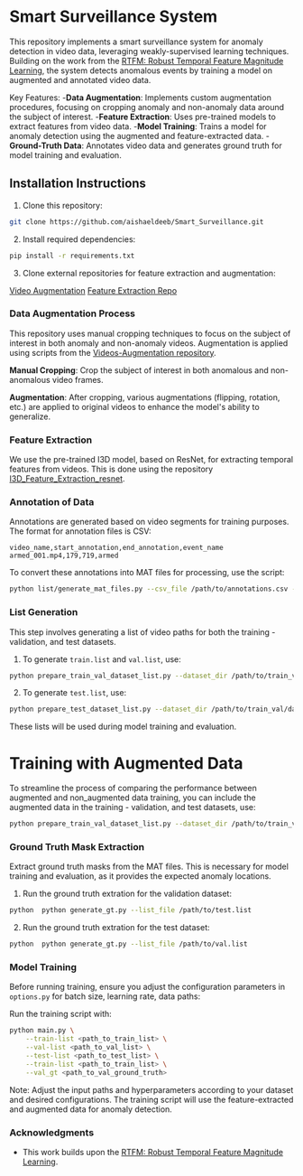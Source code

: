 # Smart Surveillance System

This repository implements a smart surveillance system for anomaly detection in video data, leveraging weakly-supervised learning techniques. Building on the work from the [RTFM: Robust Temporal Feature Magnitude Learning](https://github.com/tianyu0207/RTFM), the system detects anomalous events by training a model on augmented and annotated video data.

Key Features:
-**Data Augmentation**: Implements custom augmentation procedures, focusing on cropping anomaly and non-anomaly data around the subject of interest.
-**Feature Extraction**: Uses pre-trained models to extract features from video data.
-**Model Training**: Trains a model for anomaly detection using the augmented and feature-extracted data.
-**Ground-Truth Data**: Annotates video data and generates ground truth for model training and evaluation.

## Installation Instructions

1. Clone this repository:

```bash
git clone https://github.com/aishaeldeeb/Smart_Surveillance.git
```

2. Install required dependencies:

```bash
pip install -r requirements.txt
```

3. Clone external repositories for feature extraction and augmentation:

[Video Augmentation](https://github.com/aishaeldeeb/Videos-Augmentation)
[Feature Extraction Repo](https://github.com/aishaeldeeb/I3D_Feature_Extraction_resnet)


### Data Augmentation Process

This repository uses manual cropping techniques to focus on the subject of interest in both anomaly and non-anomaly videos. Augmentation is applied using scripts from the [Videos-Augmentation repository](https://github.com/aishaeldeeb/Videos-Augmentation).

**Manual Cropping**: Crop the subject of interest in both anomalous and non-anomalous video frames.

**Augmentation**: After cropping, various augmentations (flipping, rotation, etc.) are applied to original videos to enhance the model's ability to generalize.


### Feature Extraction

We use the pre-trained I3D model, based on ResNet, for extracting temporal features from videos. This is done using the repository [I3D_Feature_Extraction_resnet](https://github.com/aishaeldeeb/I3D_Feature_Extraction_resnet).


### Annotation of Data

Annotations are generated based on video segments for training purposes. The format for annotation files is CSV:
```csv
video_name,start_annotation,end_annotation,event_name
armed_001.mp4,179,719,armed
```
To convert these annotations into MAT files for processing, use the script:

```bash
python list/generate_mat_files.py --csv_file /path/to/annotations.csv --output_dir /path/to/mat_files
```

### List Generation

This step involves generating a list of video paths for both the training - validation, and test datasets. 

1. To generate `train.list` and `val.list`, use:


```bash
python prepare_train_val_dataset_list.py --dataset_dir /path/to/train_val/dataset--include_augmented --output_dir path/to/output/directory
```



2. To generate `test.list`, use:


```bash
python prepare_test_dataset_list.py --dataset_dir /path/to/train_val/dataset--include_augmented --output_dir path/to/output/directory
```

These lists will be used during model training and evaluation.

# Training with Augmented Data
To streamline the process of comparing the performance between augmented and non_augmented data training, you can include the augmented data in the training - validation, and test datasets, use:

```bash
python prepare_train_val_dataset_list.py --dataset_dir /path/to/train_val/dataset--include_augmented --include_augmented --output_dir path/to/output/directory
```

### Ground Truth Mask Extraction

Extract ground truth masks from the MAT files. This is necessary for model training and evaluation, as it provides the expected anomaly locations.

1. Run the ground truth extration for the validation dataset:
```bash
python  python generate_gt.py --list_file /path/to/test.list
```

2. Run the ground truth extration for the test dataset:

```bash
python  python generate_gt.py --list_file /path/to/val.list
```

### Model Training

Before running training, ensure you adjust the configuration parameters in `options.py` for batch size, learning rate, data paths:

Run the training script with:
```bash
python main.py \
    --train-list <path_to_train_list> \
    --val-list <path_to_val_list> \
    --test-list <path_to_test_list> \
    --train-list <path_to_train_list> \
    --val_gt <path_to_val_ground_truth>
```

Note: Adjust the input paths and hyperparameters according to your dataset and desired configurations. The training script will use the feature-extracted and augmented data for anomaly detection.

### Acknowledgments

- This work builds upon the [RTFM: Robust Temporal Feature Magnitude Learning](https://github.com/tianyu0207/RTFM).
